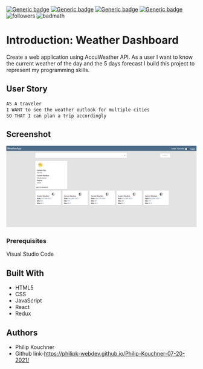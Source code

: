   [![Generic badge](https://img.shields.io/badge/html-green.svg)](https://shields.io/)
  [![Generic badge](https://img.shields.io/badge/css-green.svg)](https://shields.io/)
  [![Generic badge](https://img.shields.io/badge/moment.js-MIT-blue.svg)](https://shields.io/)
  [![Generic badge](https://img.shields.io/badge/react-MIT-blue.svg)](https://shields.io/)
  ![followers](https://img.shields.io/github/followers/PhilipK-webdev?logoColor=red&style=social)
  ![badmath](https://img.shields.io/github/languages/top/nielsenjared/badmath)

# Introduction: Weather Dashboard

Create a web application using AccuWeather API.
As a user I want to know the current weather of the day and the 5 days forecast
I build this project to represent my programming skills.
## User Story

```
AS A traveler
I WANT to see the weather outlook for multiple cities
SO THAT I can plan a trip accordingly
```
## Screenshot 

![](./Weather.PNG)


### Prerequisites

Visual Studio Code 

## Built With

- HTML5 
- CSS
- JavaScript
- React
- Redux


## Authors

- Philip Kouchner
- Github link-https://philipk-webdev.github.io/Philip-Kouchner-07-20-2021/